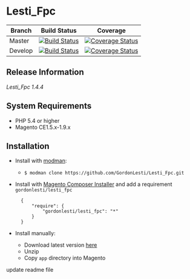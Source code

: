 Lesti_Fpc
=========

Branch | Build Status | Coverage
--- | --- | ---
Master | [![Build Status](https://img.shields.io/travis/GordonLesti/Lesti_Fpc/master.svg?style=flat-square)](https://travis-ci.org/GordonLesti/Lesti_Fpc) | [![Coverage Status](https://img.shields.io/coveralls/GordonLesti/Lesti_Fpc/master.svg?style=flat-square)](https://coveralls.io/r/GordonLesti/Lesti_Fpc?branch=master)
Develop | [![Build Status](https://img.shields.io/travis/GordonLesti/Lesti_Fpc/develop.svg?style=flat-square)](https://travis-ci.org/GordonLesti/Lesti_Fpc) | [![Coverage Status](https://img.shields.io/coveralls/GordonLesti/Lesti_Fpc/develop.svg?style=flat-square)](https://coveralls.io/r/GordonLesti/Lesti_Fpc?branch=develop)

## Release Information

*Lesti_Fpc 1.4.4*

## System Requirements

* PHP 5.4 or higher
* Magento CE1.5.x-1.9.x

## Installation

* Install with [modman](https://github.com/colinmollenhour/modman):
    * ```$ modman clone https://github.com/GordonLesti/Lesti_Fpc.git```
* Install with [Magento Composer Installer](https://github.com/magento-hackathon/magento-composer-installer) and add a requirement `gordonlesti/lesti_fpc`

        {
            "require": {
                "gordonlesti/lesti_fpc": "*"
            }
        }

* Install manually:
    * Download latest version [here](https://github.com/GordonLesti/Lesti_Fpc/archive/master.zip)
    * Unzip
    * Copy `app` directory into Magento

update readme file